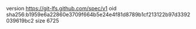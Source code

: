 version https://git-lfs.github.com/spec/v1
oid sha256:b1959e6a22860e3709f664b5e24e4f81d8789b1cf213122b97d3392039619bc2
size 6725
